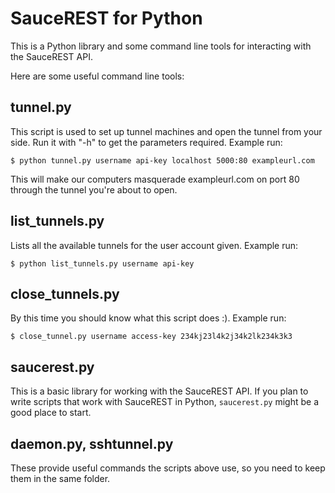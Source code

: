 SauceREST for Python
====================

This is a Python library and some command line tools for interacting
with the SauceREST API.

Here are some useful command line tools:

tunnel.py
---------

This script is used to set up tunnel machines and open the tunnel from
your side. Run it with "-h" to get the parameters required. Example
run:

    $ python tunnel.py username api-key localhost 5000:80 exampleurl.com

This will make our computers masquerade exampleurl.com on port 80
through the tunnel you're about to open.


list_tunnels.py
---------------

Lists all the available tunnels for the user account given. Example run:

    $ python list_tunnels.py username api-key


close_tunnels.py
----------------

By this time you should know what this script does :). Example run:

    $ close_tunnel.py username access-key 234kj23l4k2j34k2lk234k3k3


saucerest.py
------------

This is a basic library for working with the SauceREST API.  If you
plan to write scripts that work with SauceREST in Python,
`saucerest.py` might be a good place to start.


daemon.py, sshtunnel.py
-----------------------

These provide useful commands the scripts above use, so you need to
keep them in the same folder.
